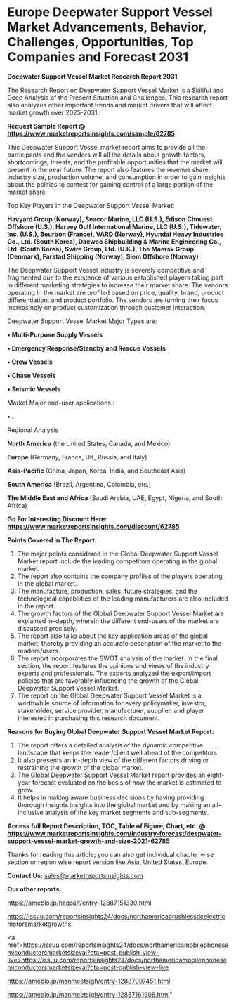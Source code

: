# Europe Deepwater Support Vessel Market Advancements, Behavior, Challenges, Opportunities, Top Companies and Forecast 2031

<strong>Deepwater Support Vessel Market Research Report 2031</strong>

The Research Report on Deepwater Support Vessel Market is a Skillful and Deep Analysis of the Present Situation and Challenges. This research report also analyzes other important trends and market drivers that will affect market growth over 2025-2031.

<strong>Request Sample Report @ <a href=https://www.marketreportsinsights.com/sample/62785>https://www.marketreportsinsights.com/sample/62785</a></strong>

This Deepwater Support Vessel market report aims to provide all the participants and the vendors will all the details about growth factors, shortcomings, threats, and the profitable opportunities that the market will present in the near future. The report also features the revenue share, industry size, production volume, and consumption in order to gain insights about the politics to contest for gaining control of a large portion of the market share.

Top Key Players in the Deepwater Support Vessel Market:

<strong>Havyard Group (Norway), Seacor Marine, LLC (U.S.), Edison Chouest Offshore (U.S.), Harvey Gulf International Marine, LLC (U.S.), Tidewater, Inc. (U.S.), Bourbon (France), VARD (Norway), Hyundai Heavy Industries Co., Ltd. (South Korea), Daewoo Shipbuilding & Marine Engineering Co., Ltd. (South Korea), Swire Group, Ltd. (U.K.), The Maersk Group (Denmark), Farstad Shipping (Norway), Siem Offshore (Norway)</strong>

The Deepwater Support Vessel Industry is severely competitive and fragmented due to the existence of various established players taking part in different marketing strategies to increase their market share. The vendors operating in the market are profiled based on price, quality, brand, product differentiation, and product portfolio. The vendors are turning their focus increasingly on product customization through customer interaction.

Deepwater Support Vessel Market Major Types are:

<strong>• Multi-Purpose Supply Vessels

• Emergency Response/Standby and Rescue Vessels

• Crew Vessels

• Chase Vessels

• Seismic Vessels</strong>

Market Major end-user applications :

<strong>• .</strong>

Regional Analysis

</u><strong><b>North America</b></strong> (the United States, Canada, and Mexico)

<strong><b>Europe </b></strong>(Germany, France, UK, Russia, and Italy)

<strong><b>Asia-Pacific</b></strong> (China, Japan, Korea, India, and Southeast Asia)

<strong><b>South America</b></strong> (Brazil, Argentina, Colombia, etc.)

<strong><b>The Middle East and Africa</b></strong> (Saudi Arabia, UAE, Egypt, Nigeria, and South Africa)

<strong>Go For Interesting Discount Here: <a href=https://www.marketreportsinsights.com/discount/62785>https://www.marketreportsinsights.com/discount/62785</a></strong>

<strong>Points Covered in The Report:</strong>
<ol>
  <li>The major points considered in the Global Deepwater Support Vessel Market report include the leading competitors operating in the global market.</li>
  <li>The report also contains the company profiles of the players operating in the global market.</li>
  <li>The manufacture, production, sales, future strategies, and the technological capabilities of the leading manufacturers are also included in the report.</li>
  <li>The growth factors of the Global Deepwater Support Vessel Market are explained in-depth, wherein the different end-users of the market are discussed precisely.</li>
  <li>The report also talks about the key application areas of the global market, thereby providing an accurate description of the market to the readers/users.</li>
  <li>The report incorporates the SWOT analysis of the market. In the final section, the report features the opinions and views of the industry experts and professionals. The experts analyzed the export/import policies that are favorably influencing the growth of the Global Deepwater Support Vessel Market.</li>
  <li>The report on the Global Deepwater Support Vessel Market is a worthwhile source of information for every policymaker, investor, stakeholder, service provider, manufacturer, supplier, and player interested in purchasing this research document.</li>
</ol>
<strong>Reasons for Buying Global Deepwater Support Vessel Market Report:</strong>

<ol>
  <li>The report offers a detailed analysis of the dynamic competitive landscape that keeps the reader/client well ahead of the competitors.</li>
  <li>It also presents an in-depth view of the different factors driving or restraining the growth of the global market.</li>
  <li>The Global Deepwater Support Vessel Market report provides an eight-year forecast evaluated on the basis of how the market is estimated to grow.</li>
  <li>It helps in making aware business decisions by having providing thorough insights insights into the global market and by making an all-inclusive analysis of the key market segments and sub-segments.</li>
</ol>
<strong>Access full Report Description, TOC, Table of Figure, Chart, etc. @ <a href=https://www.marketreportsinsights.com/industry-forecast/deepwater-support-vessel-market-growth-and-size-2021-62785>https://www.marketreportsinsights.com/industry-forecast/deepwater-support-vessel-market-growth-and-size-2021-62785</a></strong>


Thanks for reading this article; you can also get individual chapter wise section or region wise report version like Asia, United States, Europe.

<strong>Contact Us:</strong>
sales@marketreportsinsights.com

<strong>Our other reports:</strong>

<a href=https://ameblo.jp/haqsaif/entry-12887151330.html>https://ameblo.jp/haqsaif/entry-12887151330.html</a>

<a href=https://issuu.com/reportsinsights24/docs/northamericabrushlessdcelectricmotorsmarketgrowths>https://issuu.com/reportsinsights24/docs/northamericabrushlessdcelectricmotorsmarketgrowths</a>

<a href=https://issuu.com/reportsinsights24/docs/northamericamobilephonesemiconductorsmarketsizeval?cta=post-publish-view-live>https://issuu.com/reportsinsights24/docs/northamericamobilephonesemiconductorsmarketsizeval?cta=post-publish-view-live</a>

<a href=https://ameblo.jp/manmeetsigh/entry-12887097451.html>https://ameblo.jp/manmeetsigh/entry-12887097451.html</a>

<a href=https://ameblo.jp/manmeetsigh/entry-12887161908.html>https://ameblo.jp/manmeetsigh/entry-12887161908.html</a>"
